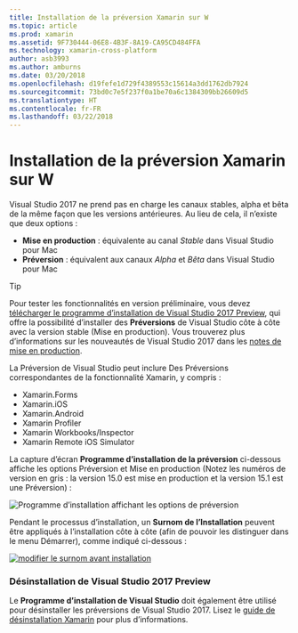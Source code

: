 ```yaml
---
title: Installation de la préversion Xamarin sur W
ms.topic: article
ms.prod: xamarin
ms.assetid: 9F730444-06E8-4B3F-8A19-CA95CD484FFA
ms.technology: xamarin-cross-platform
author: asb3993
ms.author: amburns
ms.date: 03/20/2018
ms.openlocfilehash: d19fefe1d729f4389553c15614a3dd1762db7924
ms.sourcegitcommit: 73bd0c7e5f237f0a1be70a6c1384309bb26609d5
ms.translationtype: HT
ms.contentlocale: fr-FR
ms.lasthandoff: 03/22/2018
---
```

# <a name="installing-xamarin-preview-on-windows"></a>Installation de la préversion Xamarin sur W

Visual Studio 2017 ne prend pas en charge les canaux stables, alpha et bêta de la même façon que les versions antérieures. Au lieu de cela, il n’existe que deux options :

- **Mise en production** : équivalente au canal _Stable_ dans Visual Studio pour Mac
- **Préversion** : équivalent aux canaux _Alpha_ et _Bêta_ dans Visual Studio pour Mac

> [!TIP] 
> Pour tester les fonctionnalités en version préliminaire, vous devez [télécharger le programme d’installation de Visual Studio 2017 Preview](https://www.visualstudio.com/vs/preview/), qui offre la possibilité d’installer des **Préversions** de Visual Studio côte à côte avec la version stable (Mise en production). Vous trouverez plus d’informations sur les nouveautés de Visual Studio 2017 dans les [notes de mise en production](/visualstudio/releasenotes/vs2017-preview-relnotes).

La Préversion de Visual Studio peut inclure Des Préversions correspondantes de la fonctionnalité Xamarin, y compris :

- Xamarin.Forms
- Xamarin.iOS
- Xamarin.Android
- Xamarin Profiler
- Xamarin Workbooks/Inspector
- Xamarin Remote iOS Simulator

La capture d’écran **Programme d’installation de la préversion** ci-dessous affiche les options Préversion et Mise en production (Notez les numéros de version en gris : la version 15.0 est mise en production et la version 15.1 est une Préversion) :

![Programme d’installation affichant les options de préversion](windows-images/vs2017-installer.jpg)

Pendant le processus d’installation, un **Surnom de l’Installation** peuvent être appliqués à l’installation côte à côte (afin de pouvoir les distinguer dans le menu Démarrer), comme indiqué ci-dessous :

[![modifier le surnom avant installation](windows-images/vs2017-nickname-sml.png "modifier le surnom avant installation")](windows-images/vs2017-nickname.png#lightbox)

### <a name="uninstalling-visual-studio-2017-preview"></a>Désinstallation de Visual Studio 2017 Preview

Le **Programme d’installation de Visual Studio** doit également être utilisé pour désinstaller les préversions de Visual Studio 2017. Lisez le [guide de désinstallation Xamarin](uninstalling-xamarin.md#uninstallvs2017) pour plus d’informations.

